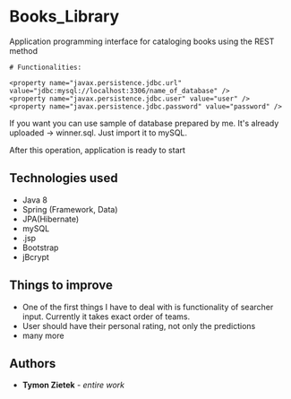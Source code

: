 # Books_Library
Application programming interface for cataloging books using the REST method

```
# Functionalities:

<property name="javax.persistence.jdbc.url" value="jdbc:mysql://localhost:3306/name_of_database" />
<property name="javax.persistence.jdbc.user" value="user" />
<property name="javax.persistence.jdbc.password" value="password" />
```
If you want you can use sample of database prepared by me. It's already uploaded -> winner.sql. Just import it to mySQL.

After this operation, application is ready to start

## Technologies used
- Java 8
- Spring (Framework, Data)
- JPA(Hibernate)
- mySQL
- .jsp
- Bootstrap
- jBcrypt

## Things to improve
- One of the first things I have to deal with is functionality of searcher input. Currently it takes exact order of teams.
- User should have their personal rating, not only the predictions
- many more

## Authors

* **Tymon Zietek** - *entire work*
